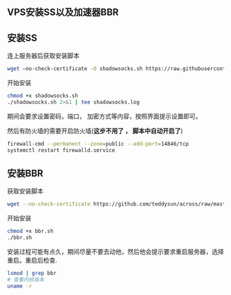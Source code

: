 ## VPS安装SS以及加速器BBR

## 安装SS

连上服务器后获取安装脚本

```bash
wget –no-check-certificate -O shadowsocks.sh https://raw.githubusercontent.com/teddysun/shadowsocks_install/master/shadowsocks.sh
```

开始安装

```bash
chmod +x shadowsocks.sh
./shadowsocks.sh 2>&1 | tee shadowsocks.log
```

期间会要求设置密码，端口， 加密方式等内容，按照界面提示设置即可。

然后有防火墙的需要开启防火墙(**这步不用了 ， 脚本中自动开启了**)

```bash
firewall-cmd --permanent --zone=public --add-port=14846/tcp
systemctl restart firewalld.service 
```

## 安装BBR

获取安装脚本

```bash
wget --no-check-certificate https://github.com/teddysun/across/raw/master/bbr.sh
```

开始安装

```bash
chmod +x bbr.sh
./bbr.sh
```

安装过程可能有点久，期间尽量不要去动他，然后他会提示要求重启服务器，选择重启。重启后检查.

```bash
lsmod | grep bbr
# 查看内核版本
uname -r
```


